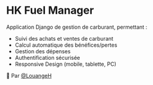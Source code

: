 # HK Fuel Manager

Application Django de gestion de carburant, permettant :

- Suivi des achats et ventes de carburant
- Calcul automatique des bénéfices/pertes
- Gestion des dépenses
- Authentification sécurisée
- Responsive Design (mobile, tablette, PC)

🔐 Par [@LouangeH](https://github.com/LouangeH)
